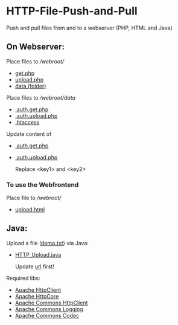 # **HTTP-File-Push-and-Pull**



Push and pull files from and to a webserver (PHP, HTML and Java)

## On Webserver:

Place files to */webroot/*

- [get.php](https://github.com/user9209/HTTP-File-Push-and-Pull/blob/master/php/get.php)
- [upload.php](https://github.com/user9209/HTTP-File-Push-and-Pull/blob/master/php/upload.php)
- [data (folder)](https://github.com/user9209/HTTP-File-Push-and-Pull/tree/master/php/data)

Place files to */webroot/data*

- [.auth.get.php](https://github.com/user9209/HTTP-File-Push-and-Pull/blob/master/php/data/.auth.get.php)
- [.auth.upload.php](https://github.com/user9209/HTTP-File-Push-and-Pull/blob/master/php/data/.auth.upload.php)
- [.htaccess](https://github.com/user9209/HTTP-File-Push-and-Pull/blob/master/php/data/.htaccess)

Update content of

- [.auth.get.php](https://github.com/user9209/HTTP-File-Push-and-Pull/blob/master/php/data/.auth.get.php)

- [.auth.upload.php](https://github.com/user9209/HTTP-File-Push-and-Pull/blob/master/php/data/.auth.upload.php)

  Replace \<key1> and \<key2>

### To use the Webfrontend

Place file to */webroot/*

- [upload.html](https://github.com/user9209/HTTP-File-Push-and-Pull/blob/master/html/upload.html)

## Java:

Upload a file ([demo.txt](https://github.com/user9209/HTTP-File-Push-and-Pull/blob/master/java/demo.txt)) via Java:

- [HTTP_Upload.java](https://github.com/user9209/HTTP-File-Push-and-Pull/blob/master/java/src/HTTP_Upload.java)

  Update [url](https://github.com/user9209/HTTP-File-Push-and-Pull/blob/66fd236341cfeb45744dab1d41e542c4a82cace7/java/src/HTTP_Upload.java#L16) first!

Required libs:

- [Apache HttpClient](https://mvnrepository.com/artifact/org.apache.httpcomponents/httpclient)
- [Apache HttpCore](https://mvnrepository.com/artifact/org.apache.httpcomponents/httpcore)
- [Apache Commons HttpClient](https://mvnrepository.com/artifact/commons-httpclient/commons-httpclient)
- [Apache Commons Logging](https://mvnrepository.com/artifact/commons-logging/commons-logging)
- [Apache Commons Codec](https://mvnrepository.com/artifact/commons-codec/commons-codec)

